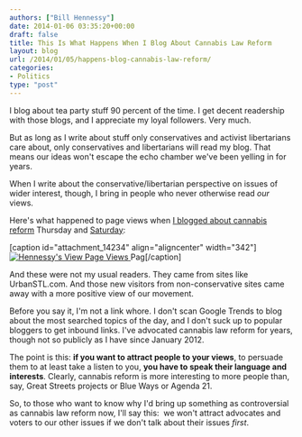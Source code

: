 ```yaml
---
authors: ["Bill Hennessy"]
date: 2014-01-06 03:35:20+00:00
draft: false
title: This Is What Happens When I Blog About Cannabis Law Reform
layout: blog
url: /2014/01/05/happens-blog-cannabis-law-reform/
categories:
- Politics
type: "post"
---
```


I blog about tea party stuff 90 percent of the time. I get decent readership with those blogs, and I appreciate my loyal followers. Very much.

But as long as I write about stuff only conservatives and activist libertarians care about, only conservatives and libertarians will read my blog. That means our ideas won't escape the echo chamber we've been yelling in for years.

When I write about the conservative/libertarian perspective on issues of wider interest, though, I bring in people who never otherwise read _our_ views.

Here's what happened to page views when [I blogged about cannabis reform](https://hennessysview.com/2014/01/02/war-weed-republicans-lost/) Thursday and [Saturday](https://hennessysview.com/2014/01/04/replies-serious-arguments-ending-cannabis-prohibitions/):

[caption id="attachment_14234" align="aligncenter" width="342"][![Hennessy's View Page Views](https://hennessysview.com/wp-content/uploads/2014/01/hennessys-view-uniques.png)
](https://hennessysview.com/wp-content/uploads/2014/01/hennessys-view-uniques.png) Pag[/caption]

And these were not my usual readers. They came from sites like UrbanSTL.com. And those new visitors from non-conservative sites came away with a more positive view of our movement.

Before you say it, I'm not a link whore. I don't scan Google Trends to blog about the most searched topics of the day, and I don't suck up to popular bloggers to get inbound links. I've advocated cannabis law reform for years, though not so publicly as I have since January 2012.

The point is this: **if you want to attract people to your views**, to persuade them to at least take a listen to you, **you have to speak their language and interests**. Clearly, cannabis reform is more interesting to more people than, say, Great Streets projects or Blue Ways or Agenda 21.

So, to those who want to know why I'd bring up something as controversial as cannabis law reform now, I'll say this:  we won't attract advocates and voters to our other issues if we don't talk about their issues _first_.

